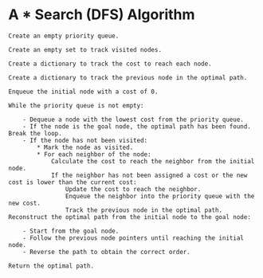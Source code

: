 # **A * Search (DFS) Algorithm**

    Create an empty priority queue.
    
    Create an empty set to track visited nodes.
    
    Create a dictionary to track the cost to reach each node.
    
    Create a dictionary to track the previous node in the optimal path.
    
    Enqueue the initial node with a cost of 0.
    
    While the priority queue is not empty:
    
        - Dequeue a node with the lowest cost from the priority queue.
        - If the node is the goal node, the optimal path has been found. Break the loop.
        - If the node has not been visited:
            * Mark the node as visited.
            * For each neighbor of the node:
                Calculate the cost to reach the neighbor from the initial node.
                If the neighbor has not been assigned a cost or the new cost is lower than the current cost:
                    Update the cost to reach the neighbor.
                    Enqueue the neighbor into the priority queue with the new cost.
                    Track the previous node in the optimal path.
    Reconstruct the optimal path from the initial node to the goal node:
    
        - Start from the goal node.
        - Follow the previous node pointers until reaching the initial node.
        - Reverse the path to obtain the correct order.
    
    Return the optimal path.